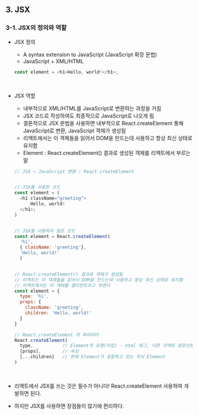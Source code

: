 ## 3. JSX   
### 3-1. JSX의 정의와 역할   
- JSX 정의
  * A syntax extension to JavaScript (JavaScript 확장 문법)   
  * JavaScript + XML/HTML   
  ```javascript
  const element = <h1>Hello, world!</h1>;
  ```
  <br>

- JSX 역할   
  * 내부적으로 XML/HTML를 JavaScript로 변환하는 과정을 거침   
  * JSX 코드로 작성하여도 최종적으로 JavaScript로 나오게 됨   
  * 결론적으로 JSX 문법을 사용하면 내부적으로 React.createElement 통해 JavaScript로 변환, JavaScript 객체가 생성됨   
  * 리액트에서는 이 객체들을 읽어서 DOM을 만드는데 사용하고 항상 최신 상태로 유지함   
  * Element : React.createElement() 결과로 생성된 객체를 리액트에서 부르는 말   
  ```javascript
  // JSX → JavaScript 변환 : React.createElement


  // JSX를 사용한 코드
  const element = (
    <h1 className="greeting">
        Hello, world!
    </h1>;
  )


  // JSX를 사용하지 않은 코드
  const element = React.createElement(
    'hi',
    { className: 'greeting'},
    'Hello, world!'
    )


  // React.createElement() 결과로 객체가 생성됨
  // 리액트는 이 객체들을 읽어서 DOM을 만드는데 사용하고 항상 최신 상태로 유지함
  // 리액트에서는 이 객테를 엘리먼트라고 부른다
  const element = {
    type: 'hi',
    props: { 
      className: 'greeting',
      children: 'Hello, world!'
    }
  }
  ```
  ```javascript
  // React.createElement 의 파라미터
  React.createElement(
    type,           // Element의 유형(타입) - html 태그, 다른 리액트 컴포넌트
    [props],        // 속성
    [...children]   // 현재 Element가 포함하고 있는 자식 Element
  )
  ```
  <br>

- 리액트에서 JSX를 쓰는 것은 필수가 아니다! React.createElement 사용하여 개발하면 된다.
- 하지만 JSX를 사용하면 장점들이 많기에 편리하다.